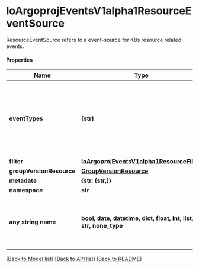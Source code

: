 # IoArgoprojEventsV1alpha1ResourceEventSource

ResourceEventSource refers to a event-source for K8s resource related events.

#### Properties
Name | Type | Description | Notes
------------ | ------------- | ------------- | -------------
**eventTypes** | **[str]** | EventTypes is the list of event type to watch. Possible values are - ADD, UPDATE and DELETE. | [optional] 
**filter** | [**IoArgoprojEventsV1alpha1ResourceFilter**](IoArgoprojEventsV1alpha1ResourceFilter.md) |  | [optional] 
**groupVersionResource** | [**GroupVersionResource**](GroupVersionResource.md) |  | [optional] 
**metadata** | **{str: (str,)}** |  | [optional] 
**namespace** | **str** |  | [optional] 
**any string name** | **bool, date, datetime, dict, float, int, list, str, none_type** | any string name can be used but the value must be the correct type | [optional]

[[Back to Model list]](../README.md#documentation-for-models) [[Back to API list]](../README.md#documentation-for-api-endpoints) [[Back to README]](../README.md)

